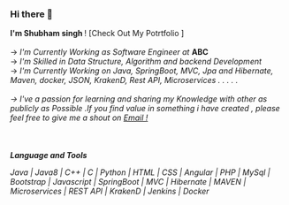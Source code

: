 
### Hi there 👋
 <b>I'm Shubham singh </b>! [Check Out My Potrtfolio ]<!--(https://shubmsingh.github.io/Shubhamsingh.github.io/)
 -->
 <br>
 <br>
 -> <i>I'm Currently Working as Software Engineer at </i><b>ABC</b>
 <br>
 -> <i>I'm Skilled in Data Structure, Algorithm and backend Development</i>
 <br>
 -> <i>I'm Currently Working on Java, SpringBoot, MVC, Jpa and Hibernate, Maven, docker, JSON, KrakenD, Rest API, Microservices . . . . .
 <br>
 <br>
 -> I've a passion for learning and sharing my Knowledge with other as publicly as Possible .If you find value in something i have created , 
     please feel free to give me a shout on [Email !](Shubhammcmt@gmail.com)  
 <br>
 <br>
 <br>
 <strong>Language and Tools</strong>
 <p>Java | Java8 | C++  | C | Python | HTML | CSS | Angular | PHP | MySql | Bootstrap | Javascript | SpringBoot | MVC | Hibernate | MAVEN | Microservices | REST API | KrakenD | Jenkins | Docker </p>
<!--
**shubmSingh/shubmSingh** is a ✨ _special_ ✨ repository because its `README.md` (this file) appears on your GitHub profile.
 |||
Here are some ideas to get you started:

- 🔭 I’m currently working on ...
- 🌱 I’m currently learning ...
- 👯 I’m looking to collaborate on ...
- 🤔 I’m looking for help with ...
- 💬 Ask me about ...
- 📫 How to reach me: ...
- 😄 Pronouns: ...
- ⚡ Fun fact: ...
-->
